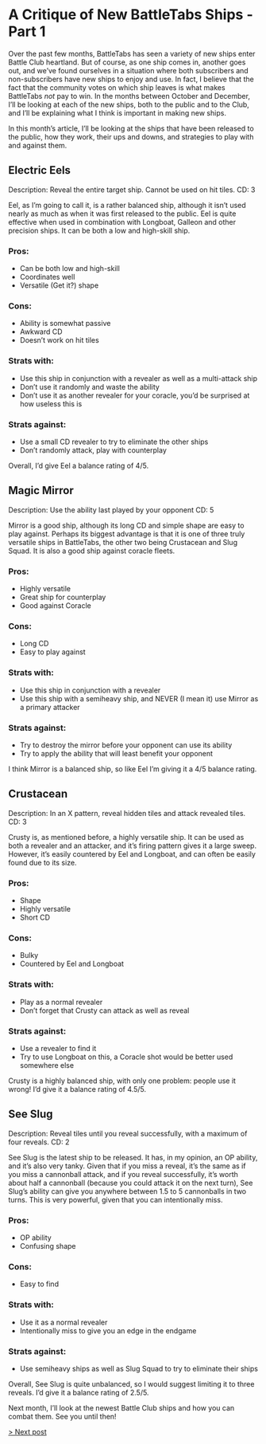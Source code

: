 # A Critique of New BattleTabs Ships - Part 1

Over the past few months, BattleTabs has seen a variety of new ships enter Battle Club heartland. But of course, as one ship comes in, another goes out, and we’ve found ourselves in a situation where both subscribers and non-subscribers have new ships to enjoy and use. In fact, I believe that the fact that the community votes on which ship leaves is what makes BattleTabs *not* pay to win. In the months between October and December, I’ll be looking at each of the new ships, both to the public and to the Club, and I’ll be explaining what I think is important in making new ships. 

In this month’s article, I’ll be looking at the ships that have been released to the public, how they work, their ups and downs, and strategies to play with and against them. 

## Electric Eels
Description: Reveal the entire target ship. Cannot be used on hit tiles. 
CD: 3

Eel, as I’m going to call it, is a rather balanced ship, although it isn’t used nearly as much as when it was first released to the public. Eel is quite effective when used in combination with Longboat, Galleon and other precision ships. It can be both a low and high-skill ship. 

### Pros: 
- Can be both low and high-skill 
- Coordinates well 
- Versatile (Get it?) shape 

### Cons: 
- Ability is somewhat passive 
- Awkward CD 
- Doesn’t work on hit tiles 

### Strats with: 
- Use this ship in conjunction with a revealer as well as a multi-attack ship 
- Don’t use it randomly and waste the ability 
- Don’t use it as another revealer for your coracle, you’d be surprised at how useless this is 

### Strats against: 
- Use a small CD revealer to try to eliminate the other ships 
- Don’t randomly attack, play with counterplay 

Overall, I’d give Eel a balance rating of 4/5. 

## Magic Mirror 
Description: Use the ability last played by your opponent 
CD: 5 

Mirror is a good ship, although its long CD and simple shape are easy to play against. Perhaps its biggest advantage is that it is one of three truly versatile ships in BattleTabs, the other two being Crustacean and Slug Squad. It is also a good ship against coracle fleets. 

### Pros: 
- Highly versatile 
- Great ship for counterplay 
- Good against Coracle 

### Cons: 
- Long CD 
- Easy to play against 

### Strats with: 
- Use this ship in conjunction with a revealer 
- Use this ship with a semiheavy ship, and NEVER (I mean it) use Mirror as a primary attacker 

### Strats against: 
- Try to destroy the mirror before your opponent can use its ability 
- Try to apply the ability that will least benefit your opponent 

I think Mirror is a balanced ship, so like Eel I’m giving it a 4/5 balance rating. 

## Crustacean 
Description: In an X pattern, reveal hidden tiles and attack revealed tiles. 
CD: 3 

Crusty is, as mentioned before, a highly versatile ship. It can be used as both a revealer and an attacker, and it’s firing pattern gives it a large sweep. However, it’s easily countered by Eel and Longboat, and can often be easily found due to its size. 

### Pros: 
- Shape 
- Highly versatile 
- Short CD

### Cons: 
- Bulky 
- Countered by Eel and Longboat 

### Strats with: 
- Play as a normal revealer  
- Don’t forget that Crusty can attack as well as reveal 

### Strats against: 
- Use a revealer to find it 
- Try to use Longboat on this, a Coracle shot would be better used somewhere else 

Crusty is a highly balanced ship, with only one problem: people use it wrong! I’d give it a balance rating of 4.5/5. 

## See Slug 
Description: Reveal tiles until you reveal successfully, with a maximum of four reveals. 
CD: 2 

See Slug is the latest ship to be released. It has, in my opinion, an OP ability, and it’s also very tanky. Given that if you miss a reveal, it’s the same as if you miss a cannonball attack, and if you reveal successfully, it’s worth about half a cannonball (because you could attack it on the next turn), See Slug’s ability can give you anywhere between 1.5 to 5 cannonballs in two turns. This is very powerful, given that you can intentionally miss. 

### Pros: 
- OP ability 
- Confusing shape 

### Cons: 
- Easy to find 

### Strats with: 
- Use it as a normal revealer 
- Intentionally miss to give you an edge in the endgame 

### Strats against: 
- Use semiheavy ships as well as Slug Squad to try to eliminate their ships 

Overall, See Slug is quite unbalanced, so I would suggest limiting it to three reveals. I’d give it a balance rating of 2.5/5. 

Next month, I’ll look at the newest Battle Club ships and how you can combat them. See you until then! 

[> Next post](https://tablog.github.io/09-2021) 
